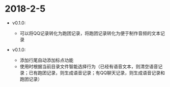 # 2018-2-5

- v0.1.0:
	- 可以将QQ记录转化为跑团记录，将跑团记录转化为便于制作音频的文本记录

- v0.1.0:
	- 添加行尾自动添加标点功能
	- 使用时根据当前目录文件智能选择行为（已经有语音文本，则清空语音记录；已有跑团记录，则生成语音记录；有QQ聊天记录，则生成语音记录和跑团记录）
	